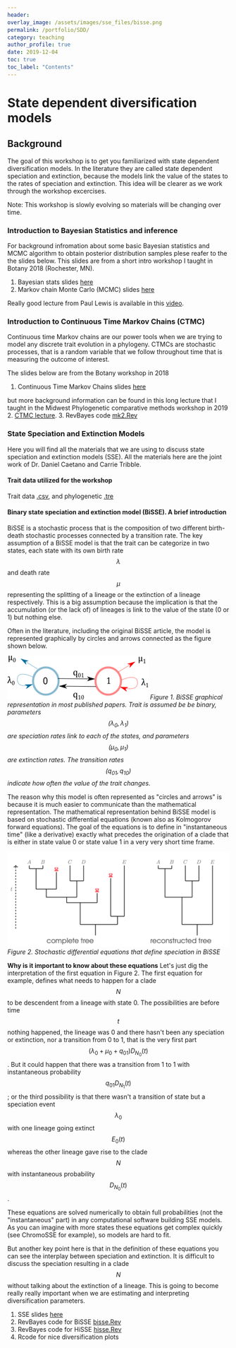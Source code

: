 ```yaml
---
header:
overlay_image: /assets/images/sse_files/bisse.png
permalink: /portfolio/SDD/
category: teaching
author_profile: true
date: 2019-12-04
toc: true
toc_label: "Contents"
---
```


# State dependent diversification models
## Background
The goal of this workshop is to get you familiarized with state dependent diversification models. In the literature they are called state dependent speciation and extinction, because the models link the value of the states to the rates of speciation and extinction. This idea will be clearer as we work through the workshop excercises.

Note: This workshop is slowly evolving so materials will be changing over time.

### Introduction to Bayesian Statistics and inference
For background infromation about some basic Bayesian statistics  and MCMC algorithm to obtain posterior distribution samples plese reafer to the the slides below. This slides are from a short intro workshop I taught in Botany 2018 (Rochester, MN).
1. Bayesian stats slides [here](/assets/docs/bayesianstatsintro.pdf)
2. Markov chain Monte Carlo (MCMC) slides [here](/assets/docs/introMCMC.pdf)

Really good lecture from Paul Lewis  is available in this [video](https://www.youtube.com/watch?v=4PWlnNsfz90).


### Introduction to Continuous Time Markov Chains (CTMC)
Continuous time Markov chains are our power tools when we are trying to model any discrete trait evolution in a phylogeny.  CTMCs are stochastic processes, that is a random variable that we follow throughout time that is measuring the outcome of  interest.

The slides below are from the Botany workshop in 2018
1. Continuous Time Markov Chains slides [here](/assets/docs/introCTMC.pdf)

but more background information can be found in this long lecture that I taught in the Midwest Phylogenetic comparative methods workshop in 2019
2. [CTMC lecture](https://roszenil.github.io/portfolio/ctmc/).
3. RevBayes code [mk2.Rev](/assets/docs/mk2.Rev)


### State Speciation and Extinction Models
Here you will find all the materials that we are using to discuss state speciation and extinction models (SSE). All the materials here are the joint work of Dr. Daniel Caetano and Carrie Tribble.

#### Trait data utilized for the workshop
Trait data [.csv](/assets/docs/pole_datadis.csv), and phylogenetic [.tre](/assets/docs/poleult.tre)

#### Binary state speciation and extinction model (BiSSE). A brief introduction

BiSSE is a stochastic process that is the composition of two different birth-death stochastic processes connected by a transition rate.  The key assumption of a BiSSE model is that the trait can be categorize in two states, each state with its own birth rate $$\lambda$$ and death rate $$\mu$$ representing the splitting of a lineage or the extinction of a lineage respectively. This is a big assumption because the implication is that the accumulation (or the lack of) of lineages is link to the value of the state (0 or 1) but nothing else.

Often in the literature, including the original BiSSE article, the model is represented graphically by circles and arrows connected as the figure shown below.

![](/assets/images/sse_files/bisse.png)
*Figure 1. BiSSE graphical representation in most published papers. Trait is assumed be be binary, parameters $$(\lambda_0, \lambda_1)$$ are speciation rates link to each of the states, and parameters $$(\mu_0,\mu_1)$$ are extinction rates. The transition rates $$(q_{01},q_{10})$$ indicate how often the value of the trait changes.*

The reason why this model is often represented as "circles and arrows" is because it is much easier to communicate than the mathematical representation. The mathematical representation behind BiSSE model is based on stochastic differential equations (known also as Kolmogorov forward equations). The goal of the equations is to define in "instantaneous time" (like a derivative) exactly what precedes the origination of a clade that is either in state value 0 or state value 1 in a very very short time frame.


![](/assets/images/sse_files/birthdeath.png)
*Figure 2. Stochastic differential equations that define speciation in BiSSE*

**Why is it important to know about these equations**
Let's just dig the interpretation of the first equation in Figure 2. The first equation for example, defines what needs to happen for a clade $$N$$ to be descendent from a lineage with state 0. The possibilities are before time $$t$$ nothing happened, the lineage was 0 and there hasn't been any speciation or extinction, nor a transition from 0 to 1, that is the very first part $$(\lambda_0+\mu_0+q_01)D_{N_0}(t)$$. But it could happen that there was a transition from 1 to 1 with instantaneous probability $$q_01D_{N_1}(t)$$; or the third possibility is that there wasn't a transition of state but a speciation event $$\lambda_0$$ with one lineage going extinct $$E_0(t)$$ whereas the other lineage gave rise to the clade $$N$$ with instantaneous probability $$D_{N_0}(t)$$.

These equations are solved numerically to obtain full probabilities (not the "instantaneous" part) in any computational software building SSE models. As you can imagine with more states these equations get complex quickly (see ChromoSSE for example), so models are hard to fit.

But another key point here is that in the definition of these equations you can see the interplay between speciation and extinction. It is difficult to discuss the speciation resulting in a clade $$N$$ without talking about the extinction of a lineage. This is going to become really really important when we are estimating and interpreting diversification parameters.







1. SSE slides [here](/assets/docs/introSSE.pdf)
2. RevBayes code  for BiSSE [bisse.Rev](/assets/docs/bisse.Rev)
3. RevBayes code for HiSSE [hisse.Rev](/assets/docs/hisse.Rev)
4. Rcode for nice diversification plots
